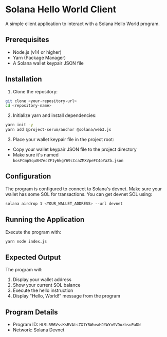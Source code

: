 # Solana Hello World Client

A simple client application to interact with a Solana Hello World program.

## Prerequisites

- Node.js (v14 or higher)
- Yarn (Package Manager)
- A Solana wallet keypair JSON file

## Installation

1. Clone the repository:
```bash
git clone <your-repository-url>
cd <repository-name>
```

2. Initialize yarn and install dependencies:
```bash
yarn init -y
yarn add @project-serum/anchor @solana/web3.js
```

3. Place your wallet keypair file in the project root:
- Copy your wallet keypair JSON file to the project directory
- Make sure it's named `bosFCmp5qu8H7ecZF1y6kgY69cCcaZMXVpeFC4oYaZb.json`

## Configuration

The program is configured to connect to Solana's devnet. Make sure your wallet has some SOL for transactions. You can get devnet SOL using:

```bash
solana airdrop 1 <YOUR_WALLET_ADDRESS> --url devnet
```

## Running the Application

Execute the program with:

```bash
yarn node index.js
```

## Expected Output

The program will:
1. Display your wallet address
2. Show your current SOL balance
3. Execute the hello instruction
4. Display "Hello, World!" message from the program

## Program Details

- Program ID: `HL9LBM6VssKsRVAtsZX1YBWheaHJYWYoSVDuzbsuPaDN`
- Network: Solana Devnet 